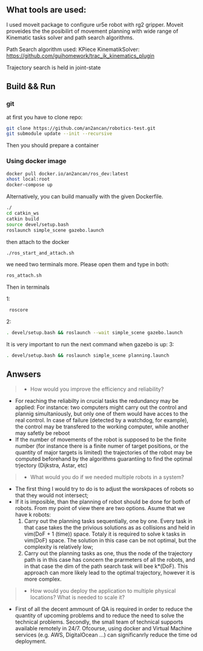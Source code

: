 ## What tools are used:

I used moveit package to configure ur5e robot with rg2 gripper. Moveit proveides the the posibilirt of movement planning with wide range of Kinematic tasks solver and path search algorithms. 

Path Search algorithm used: KPiece
KinematikSolver: https://github.com/guihomework/trac_ik_kinematics_plugin

Trajectory search is held in joint-state

## Build && Run

### git

at first you have to clone repo:

```bash
git clone https://github.com/an2ancan/robotics-test.git
git submodule update --init --recursive
```

Then you should prepare a container

### Using docker image

```bash
docker pull docker.io/an2ancan/ros_dev:latest
xhost local:root
docker-compose up
```
Alternatively, you can build manually with the given Dockerfile.

```bash
./
cd catkin_ws
catkin build
source devel/setup.bash
roslaunch simple_scene gazebo.launch
```

then attach to the docker
```bash
./ros_start_and_attach.sh
```

we need two terminals more. Please open them and type in both:

```bash
ros_attach.sh
```

Then in terminals

1:
```bash
 roscore
```

2:
```bash
. devel/setup.bash && roslaunch --wait simple_scene gazebo.launch
```
It is very important to run the next command when gazebo is up:
3:
```bash
. devel/setup.bash && roslaunch simple_scene planning.launch
```


## Anwsers

>- How would you improve the efficiency and reliability?
   
   * For reaching the reliabilty in crucial tasks the redundancy may be applied:
    For instance: two computers might carry out the control and plannig simultaniously, but only one of them would have acces to the real control. In case of failure (detected by a watchdog, for example), the control may be transfered to the working computer, while another may safetly be reboot
   * If the number of movements of the robot is supposed to be the finite number (for instance there is a finite numer of target positions, or the quantity of major targets is limited) the trajectories of the robot may be computed beforehand by the algorithms guarantiing to find the optimal trjectory (Dijkstra, Astar, etc)

>- What would you do if we needed multiple robots in a system?
  * The first thing I would try to do is to adjust the worskpaces of robots so that they would not intersect;
  * If it is imposible, than the planning of robot should be done for both of robots. From my point of view there are two options. Asume that we have k robots:
  	1. Carry out the planning tasks sequentially, one by one. Every task in that case takes the  the privious solutions as as collisions and held in vim(DoF + 1 (time)) space. Totaly it is required to solve k tasks in vim(DoF) space. The solution in this case can be not optimal, but the complexity is relatively low;
  	2. Carry out the planning tasks as one, thus the node of the trajectory path is in this case has concern the prarmeters of all the robots, and in that case the dim of the path search task will bee k*(DoF). This approach can more likely lead to the optimal trajectory, however it is more complex.
  
>- How would you deploy the application to multiple physical locations? What is needed to scale it?
 * First of all the decent ammount of QA is required in order to reduce the quantity of upcoming problems and to reduce the need to solve the technical problems. Secondly, the small team of technical supports available remotely in 24/7. Ofcourse, using docker and Virtual Machine services (e.g. AWS, DigitalOcean ...) can significanrly reduce the time od deployment.
	


